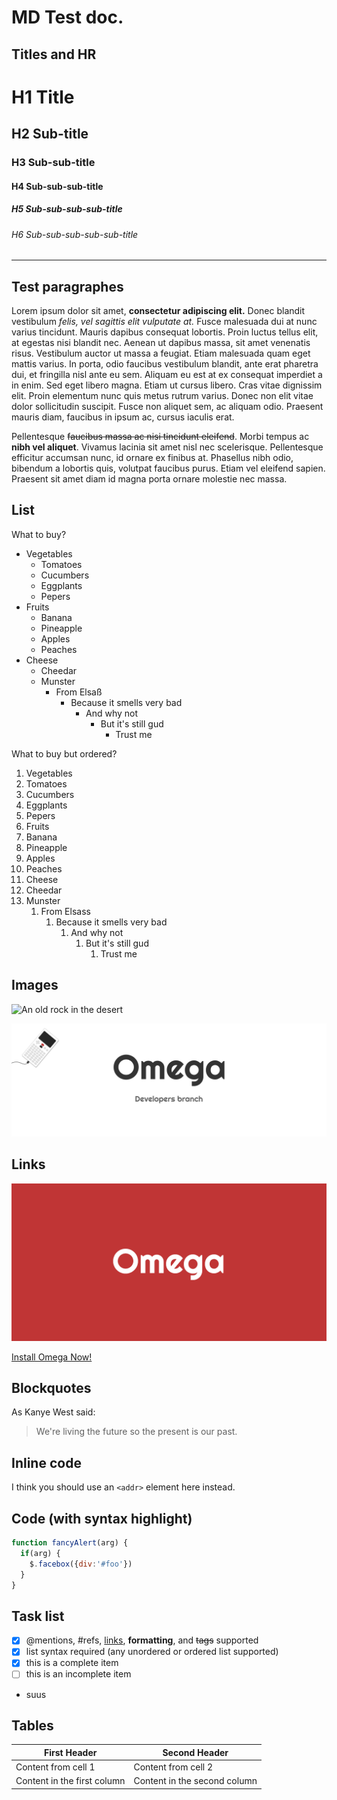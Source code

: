 # MD Test doc.

## Titles and HR

# H1 Title
## H2 Sub-title
### H3 Sub-sub-title
#### H4 Sub-sub-sub-title
##### H5 Sub-sub-sub-sub-title
###### H6 Sub-sub-sub-sub-sub-title

---

## Test paragraphes

Lorem ipsum dolor sit amet, **consectetur adipiscing elit.** Donec blandit vestibulum _felis, vel sagittis elit vulputate at._ Fusce malesuada dui at nunc varius tincidunt. Mauris dapibus consequat lobortis. Proin luctus tellus elit, at egestas nisi blandit nec. Aenean ut dapibus massa, sit amet venenatis risus. Vestibulum auctor ut massa a feugiat. Etiam malesuada quam eget mattis varius. In porta, odio faucibus vestibulum blandit, ante erat pharetra dui, et fringilla nisl ante eu sem. Aliquam eu est at ex consequat imperdiet a in enim. Sed eget libero magna. Etiam ut cursus libero. Cras vitae dignissim elit. Proin elementum nunc quis metus rutrum varius. Donec non elit vitae dolor sollicitudin suscipit. Fusce non aliquet sem, ac aliquam odio. Praesent mauris diam, faucibus in ipsum ac, cursus iaculis erat.

Pellentesque ~~faucibus massa ac nisi tincidunt eleifend~~. Morbi tempus ac __nibh vel aliquet__. Vivamus lacinia sit amet nisl nec scelerisque. Pellentesque efficitur accumsan nunc, id ornare ex finibus at. Phasellus nibh odio, bibendum a lobortis quis, volutpat faucibus purus. Etiam vel eleifend sapien. Praesent sit amet diam id magna porta ornare molestie nec massa. 

## List

What to buy?

 * Vegetables
   * Tomatoes
   * Cucumbers
   * Eggplants
   * Pepers
 * Fruits
   * Banana
   * Pineapple
   * Apples
   * Peaches
 * Cheese
   * Cheedar
   * Munster
     * From Elsaß
       * Because it smells very bad
         * And why not
           * But it's still gud
             * Trust me

What to buy but ordered?

 1. Vegetables
   1. Tomatoes
   2. Cucumbers
   3. Eggplants
   4. Pepers
 2. Fruits
   1. Banana
   2. Pineapple
   3. Apples
   4. Peaches
 3. Cheese
   1. Cheedar
   2. Munster
      1. From Elsass
         1. Because it smells very bad
            1. And why not
                1. But it's still gud
                    1. Trust me

## Images

![An old rock in the desert](https://upload.wikimedia.org/wikipedia/commons/thumb/c/c3/NGC_4414_%28NASA-med%29.jpg/800px-NGC_4414_%28NASA-med%29.jpg "Shiprock, New Mexico by Beau Rogers")

![Omega-Dev Banner](https://github.com/Omega-Numworks/Omega-Design/blob/master/Banners/Omega-Banner-Dev-Branch.png?raw=true "Bannième Omega-Dev")

## Links

[![Omega Banner](https://github.com/Omega-Numworks/Omega-Design/blob/master/Banners/Omega-Banner.png?raw=true "Bannière Omega")](https://getomega.web.app/)

[Install Omega Now!](https://getomega.web.app/)

## Blockquotes

As Kanye West said:

> We're living the future so
> the present is our past.

## Inline code

I think you should use an
`<addr>` element here instead.

## Code (with syntax highlight)

```javascript
function fancyAlert(arg) {
  if(arg) {
    $.facebox({div:'#foo'})
  }
}
```

## Task list

- [x] @mentions, #refs, [links](), **formatting**, and <del>tags</del> supported
- [x] list syntax required (any unordered or ordered list supported)
- [x] this is a complete item
- [ ] this is an incomplete item
- suus

## Tables

First Header | Second Header
------------ | -------------
Content from cell 1 | Content from cell 2
Content in the first column | Content in the second column

